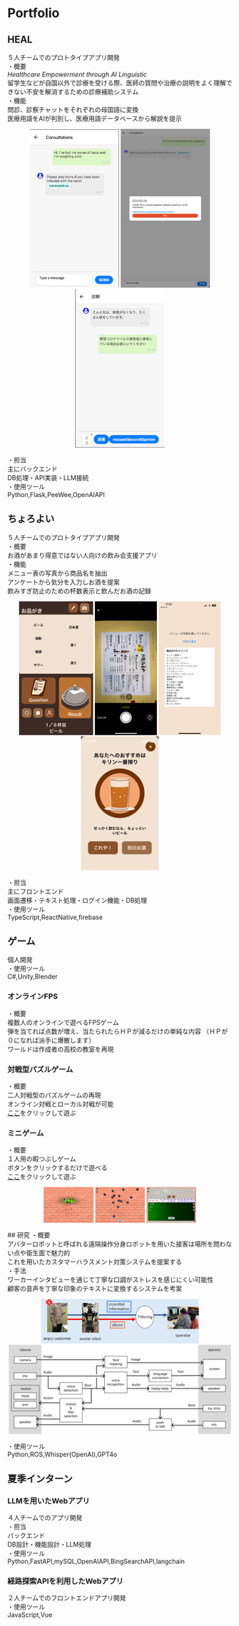 # Portfolio

## HEAL
５人チームでのプロトタイプアプリ開発<br>
・概要<br>
_Healthcare Empowerment through AI Linguistic_<br>
留学生などが自国以外で診療を受ける際、医師の質問や治療の説明をよく理解できない不安を解消するための診療補助システム<br>
・機能<br>
問診、診察チャットをそれぞれの母国語に変換<br>
医療用語をAIが判別し、医療用語データベースから解説を提示<br>
<p align="center">
  <img src="./HEAL/images/patient_1.png" alt="Image 01" width="200">
  <img src="./HEAL/images/patient_2.png" alt="Image 02" width="200">
  <img src="./HEAL/images/doctor.png" alt="Image 03" width="200">
</p>
・担当<br>
主にバックエンド<br>
DB処理・API実装・LLM接続<br>
・使用ツール<br>
Python,Flask,PeeWee,OpenAIAPI

## ちょろよい
５人チームでのプロトタイプアプリ開発<br>
・概要<br>
お酒があまり得意ではない人向けの飲み会支援アプリ<br>
・機能<br>
メニュー表の写真から商品名を抽出<br>
アンケートから気分を入力しお酒を提案<br>
飲みすぎ防止のための杯数表示と飲んだお酒の記録<br>

<p align="center">
  <img src="./Choroyoi/images/home.png" alt="Image 12" height="300">
  <img src="./Choroyoi/images/photo.png" alt="Image 13" height="300">
  <img src="./Choroyoi/images/extract.png" alt="Image 14" height="300">
  <img src="./Choroyoi/images/result.png" alt="Image 15" height="300">
</p>
・担当<br>
主にフロントエンド<br>
画面遷移・テキスト処理・ログイン機能・DB処理<br>
・使用ツール<br>
TypeScript,ReactNative,firebase

## ゲーム
個人開発<br>
・使用ツール<br>
C#,Unity,Blender
### オンラインFPS
・概要<br>
複数人のオンラインで遊べるFPSゲーム<br>
弾を当てれば点数が増え、当たられたらＨＰが減るだけの単純な内容
（ＨＰが０になれば派手に爆散します）<br>
ワールドは作成者の高校の教室を再現<br>
### 対戦型パズルゲーム
・概要<br>
二人対戦型のパズルゲームの再現<br>
オンライン対戦とローカル対戦が可能<br>
[ここ](https://unityroom.com/games/link_slider)をクリックして遊ぶ
### ミニゲーム
・概要<br>
１人用の暇つぶしゲーム<br>
ボタンをクリックするだけで遊べる<br>
[ここ](https://unityroom.com/games/dice_mahjong)をクリックして遊ぶ
<p align="center">
  <img src="./Game/DiceMahjong/title_dcmj.png" alt="Image 32" height="80">
  <img src="./Game/DiceMahjong/dice_dcmj.png" alt="Image 32" height="80">
  <img src="./Game/DiceMahjong/result_dcmj.png" alt="Image 32" height="80">
</p>
## 研究
・概要<br>
アバターロボットと呼ばれる遠隔操作分身ロボットを用いた接客は場所を問わない点や衛生面で魅力的<br>
これを用いたカスタマーハラスメント対策システムを提案する<br>
・手法<br>
ワーカーインタビューを通じて丁寧な口調がストレスを感じにくい可能性<br>
顧客の音声を丁寧な印象のテキストに変換するシステムを考案<br>
<p align="center">
  <img src="./Research/images/research_aproach.png" alt="Image 32" height="100">
  <img src="./Research/images/system_overview.png" alt="Image 31" height="200">
</p>
・使用ツール<br>
Python,ROS,Whisper(OpenAI),GPT4o

## 夏季インターン
### LLMを用いたWebアプリ
４人チームでのアプリ開発<br>
・担当<br>
バックエンド<br>
DB設計・機能設計・LLM処理<br>
・使用ツール<br>
Python,FastAPI,mySQL,OpenAIAPI,BingSearchAPI,langchain
### 経路探索APIを利用したWebアプリ
２人チームでのフロントエンドアプリ開発<br>
・使用ツール<br>
JavaScript,Vue

